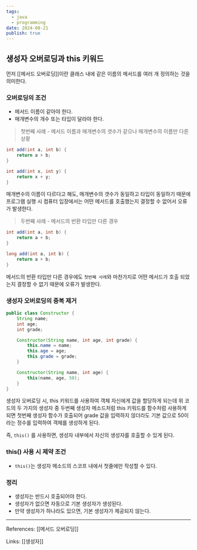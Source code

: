 ```yaml
---
tags:
  - java
  - programming
date: 2024-08-21
publish: true
---
```


## 생성자 오버로딩과 this 키워드

먼저 [[메서드 오버로딩]]이란 클래스 내에 같은 이름의 메서드를 여러 개 정의하는 것을 의미한다.

### 오버로딩의 조건

- 메서드 이름이 같아야 한다.
- 매개변수의 개수 또는 타입이 달라야 한다.

> 첫번째 사례 - 메서드 이름과 매개변수의 갯수가 같으나 매개변수의 이름만 다른 상황

```java
int add(int a, int b) {
	return a + b;
}

int add(int x, int y) {
	return x + y;
}
```

매개변수의 이름이 다르다고 해도, 매개변수의 갯수가 동일하고 타입이 동일하기 때문에 프로그램 실행 시 컴퓨터 입장에서는 어떤 메서드를 호출했는지 결정할 수 없어서 오류가 발생한다.

> 두번째 사례 - 메서드의 반환 타입만 다른 경우

```java
int add(int a, int b) {
	return a + b;
}

long add(int a, int b) {
	return a + b;
}
```

메서드의 반환 타입만 다른 경우에도 `첫번째 사례`와 마찬가지로 어떤 메서드가 호출 되었는지 결정할 수 없기 때문에 오류가 발생한다.

### 생성자 오버로딩의 중복 제거

```java
public class Constructor {
    String name;
    int age;
    int grade;

    Constructor(String name, int age, int grade) {
        this.name = name;
        this.age = age;
        this.grade = grade;
    }

    Constructor(String name, int age) {
        this(name, age, 50);
    }
}
```

생성자 오버로딩 시, this 키워드를 사용하여 객체 자신에게 값을 할당하게 되는데 위 코드의 두 가지의 생성자 중 두번째 생성자 메소드처럼 this 키워드를 함수처럼 사용하게 되면 첫번째 생성자 함수가 호출되어 grade 값을 입력하지 않더라도 기본 값으로 50이라는 정수를 입력하여 객체를 생성하게 된다.

즉, `this()` 를 사용하면, 생성자 내부에서 자신의 생성자를 호출할 수 있게 된다.

### this() 사용 시 제약 조건

- `this()`는 생성자 메소드의 스코프 내에서 첫줄에만 작성할 수 있다.

### 정리

- 생성자는 반드시 호출되어야 한다.
- 생성자가 없으면 자동으로 기본 생성자가 생성된다.
- 만약 생성자가 하나라도 있으면, 기본 생성자가 제공되지 않는다.

---

References: [[메서드 오버로딩]]

Links: [[생성자]]
